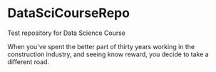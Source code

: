 # DataSciCourseRepo

Test repository for Data Science Course

When you've spent the better part of thirty years working in the construction industry, and seeing know reward, you decide to take a different road.
